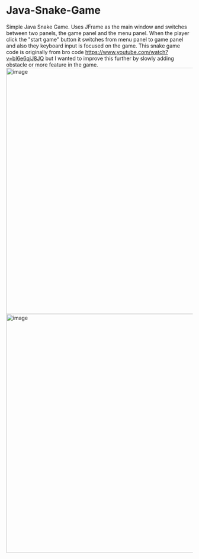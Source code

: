 # Java-Snake-Game
Simple Java Snake Game. Uses JFrame as the main window and switches between two panels, the game panel and the menu panel. When the player click the "start game" button it switches from menu panel to game panel and also they keyboard input is focused on the game.
This snake game code is originally from bro code https://www.youtube.com/watch?v=bI6e6qjJ8JQ but I wanted to improve this further by slowly adding obstacle or more feature in the game.
<img width="650" height="663" alt="image" src="https://github.com/user-attachments/assets/3b690c98-1c25-499e-ba46-e757382f45b4" />
<img width="608" height="643" alt="image" src="https://github.com/user-attachments/assets/125f4d41-b8d0-4201-a930-6ff4f31029ed" />
